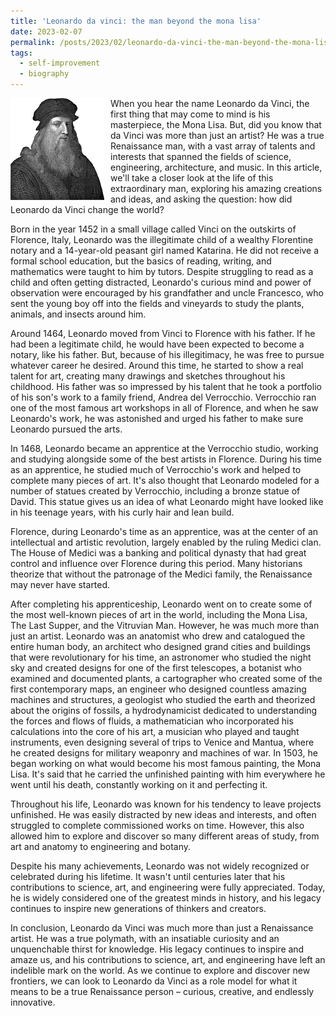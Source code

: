 ```yaml
---
title: 'Leonardo da vinci: the man beyond the mona lisa'
date: 2023-02-07
permalink: /posts/2023/02/leonardo-da-vinci-the-man-beyond-the-mona-lisa/
tags:
  - self-improvement
  - biography
---
```


<img width="150" alt="leonardo da vinci" src="/images/posts/leonardo-da-vinci-the-man-beyond-the-mona-lisa.png" style="float: left; margin-right: 10px;" />  When you hear the name Leonardo da Vinci, the first thing that may come to mind is his masterpiece, the Mona Lisa. But, did you know that da Vinci was more than just an artist? He was a true Renaissance man, with a vast array of talents and interests that spanned the fields of science, engineering, architecture, and music. In this article, we'll take a closer look at the life of this extraordinary man, exploring his amazing creations and ideas, and asking the question: how did Leonardo da Vinci change the world?

Born in the year 1452 in a small village called Vinci on the outskirts of Florence, Italy, Leonardo was the illegitimate child of a wealthy Florentine notary and a 14-year-old peasant girl named Katarina. He did not receive a formal school education, but the basics of reading, writing, and mathematics were taught to him by tutors. Despite struggling to read as a child and often getting distracted, Leonardo's curious mind and power of observation were encouraged by his grandfather and uncle Francesco, who sent the young boy off into the fields and vineyards to study the plants, animals, and insects around him.

Around 1464, Leonardo moved from Vinci to Florence with his father. If he had been a legitimate child, he would have been expected to become a notary, like his father. But, because of his illegitimacy, he was free to pursue whatever career he desired. Around this time, he started to show a real talent for art, creating many drawings and sketches throughout his childhood. His father was so impressed by his talent that he took a portfolio of his son's work to a family friend, Andrea del Verrocchio. Verrocchio ran one of the most famous art workshops in all of Florence, and when he saw Leonardo's work, he was astonished and urged his father to make sure Leonardo pursued the arts.

In 1468, Leonardo became an apprentice at the Verrocchio studio, working and studying alongside some of the best artists in Florence. During his time as an apprentice, he studied much of Verrocchio's work and helped to complete many pieces of art. It's also thought that Leonardo modeled for a number of statues created by Verrocchio, including a bronze statue of David. This statue gives us an idea of what Leonardo might have looked like in his teenage years, with his curly hair and lean build.

Florence, during Leonardo's time as an apprentice, was at the center of an intellectual and artistic revolution, largely enabled by the ruling Medici clan. The House of Medici was a banking and political dynasty that had great control and influence over Florence during this period. Many historians theorize that without the patronage of the Medici family, the Renaissance may never have started.

After completing his apprenticeship, Leonardo went on to create some of the most well-known pieces of art in the world, including the Mona Lisa, The Last Supper, and the Vitruvian Man. However, he was much more than just an artist. Leonardo was an anatomist who drew and catalogued the entire human body, an architect who designed grand cities and buildings that were revolutionary for his time, an astronomer who studied the night sky and created designs for one of the first telescopes, a botanist who examined and documented plants, a cartographer who created some of the first contemporary maps, an engineer who designed countless amazing machines and structures, a geologist who studied the earth and theorized about the origins of fossils, a hydrodynamicist dedicated to understanding the forces and flows of fluids, a mathematician who incorporated his calculations into the core of his art, a musician who played and taught instruments, even designing several of trips to Venice and Mantua, where he created designs for military weaponry and machines of war. In 1503, he began working on what would become his most famous painting, the Mona Lisa. It's said that he carried the unfinished painting with him everywhere he went until his death, constantly working on it and perfecting it.

Throughout his life, Leonardo was known for his tendency to leave projects unfinished. He was easily distracted by new ideas and interests, and often struggled to complete commissioned works on time. However, this also allowed him to explore and discover so many different areas of study, from art and anatomy to engineering and botany.

Despite his many achievements, Leonardo was not widely recognized or celebrated during his lifetime. It wasn't until centuries later that his contributions to science, art, and engineering were fully appreciated. Today, he is widely considered one of the greatest minds in history, and his legacy continues to inspire new generations of thinkers and creators.

In conclusion, Leonardo da Vinci was much more than just a Renaissance artist. He was a true polymath, with an insatiable curiosity and an unquenchable thirst for knowledge. His legacy continues to inspire and amaze us, and his contributions to science, art, and engineering have left an indelible mark on the world. As we continue to explore and discover new frontiers, we can look to Leonardo da Vinci as a role model for what it means to be a true Renaissance person – curious, creative, and endlessly innovative.
